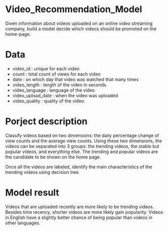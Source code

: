 # Video_Recommendation_Model
Given information about videos uploaded on an online video streaming company, build a model decide which videos should be promoted on the home-page. 

# Data

- video_id : unique for each video
- count : total count of views for each video
- date : on which day that video was watched that many times
- video_length : length of the video in seconds
- video_language : language of the video
- video_upload_date : when the video was uploaded
- video_quality : quality of the video. 

# Porject description 
Classify videos based on two dimensions: the daily percentage change of view counts and the average view counts. Using these two dimensions, the videos can be separated into 3 groups: the trending videos, the stable but popular videos, and everything else. The trending and popular videos are the candidate to be shown on the home page. 

Once all the videos are labeled, identify the main characteristics of the trending videos using decision tree.

# Model result

Videos that are uploaded recently are more likely to be trending videos. Besides time recency, shorter videos are more likely gain popularity. Videos in English have a slightly better chance of being popular than videos in other languages.
